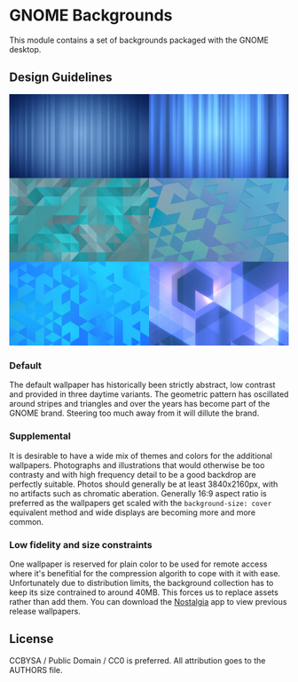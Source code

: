 # GNOME Backgrounds

This module contains a set of backgrounds packaged with the GNOME desktop.

## Design Guidelines

![Defaults](defaults.jpg)

### Default

The default wallpaper has historically been strictly abstract, low contrast and provided in three daytime variants. The geometric pattern has oscillated around stripes and triangles and over the years has become part of the GNOME brand. Steering too much away from it will dillute the brand.

### Supplemental

It is desirable to have a wide mix of themes and colors for the additional wallpapers. Photographs and illustrations that would otherwise be too contrasty and with high frequency detail to be a good backdrop are perfectly suitable. Photos should generally be at least 3840x2160px, with no artifacts such as chromatic aberation. Generally 16:9 aspect ratio is preferred as the wallpapers get scaled with the `background-size: cover` equivalent method and wide displays are becoming more and more common.

### Low fidelity and size constraints

One wallpaper is reserved for plain color to be used for remote access where it's benefitial for the compression algorith to cope with it with ease. Unfortunately due to distribution limits, the background collection has to keep its size contrained to around 40MB. This forces us to replace assets rather than add them. You can download the [Nostalgia](https://flathub.org/apps/details/im.bernard.Nostalgia) app to view previous release wallpapers.

## License

CCBYSA / Public Domain / CC0 is preferred. All attribution goes to the AUTHORS file.
